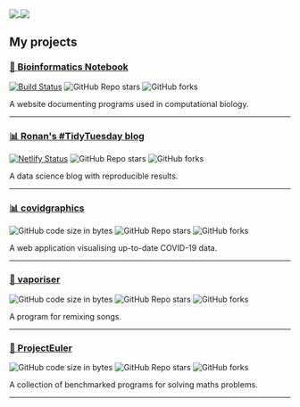 <a href="https://github-readme-stats.vercel.app/api?username=rnnh&count_private=true&show_icons=true&hide_border=true&include_all_commits=true&hide=issues&hide_rank=true&custom_title=Ronan%27s%20GitHub%20stats">
  <img align="center" src="https://github-readme-stats.vercel.app/api?username=rnnh&count_private=true&show_icons=true&hide_border=true&include_all_commits=true&hide=issues&hide_rank=true&custom_title=Ronan%27s%20GitHub%20stats" />
</a>
<a href="https://github-readme-stats.vercel.app/api/top-langs/?username=rnnh&hide=html,javascript,css&layout=compact&hide_border=true">
  <img align="center" src="https://github-readme-stats.vercel.app/api/top-langs/?username=rnnh&hide=html,javascript,css&layout=compact&hide_border=true" />
</a>

## My projects

### [🔬 Bioinformatics Notebook](https://rnnh.github.io/bioinfo-notebook/)

[![Build Status](https://travis-ci.com/rnnh/bioinfo-notebook.svg?branch=master)](https://travis-ci.com/rnnh/bioinfo-notebook)
![GitHub Repo stars](https://img.shields.io/github/stars/rnnh/bioinfo-notebook?style=social)
![GitHub forks](https://img.shields.io/github/forks/rnnh/bioinfo-notebook?style=social)

A website documenting programs used in computational biology.

-----

### [📊 Ronan's #TidyTuesday blog](https://tidytuesday.netlify.app/)

[![Netlify Status](https://api.netlify.com/api/v1/badges/f8211364-bd13-41ac-97b2-e9ed92e9c615/deploy-status)](https://app.netlify.com/sites/tidytuesday/deploys)
![GitHub Repo stars](https://img.shields.io/github/stars/rnnh/TidyTuesday?style=social)
![GitHub forks](https://img.shields.io/github/forks/rnnh/TidyTuesday?style=social)

A data science blog with reproducible results.

-----

### [📊 covidgraphics](https://rnnh.shinyapps.io/covidgraphics/)

![GitHub code size in bytes](https://img.shields.io/github/languages/code-size/rnnh/covidgraphics)
![GitHub Repo stars](https://img.shields.io/github/stars/rnnh/covidgraphics?style=social)
![GitHub forks](https://img.shields.io/github/forks/rnnh/covidgraphics?style=social)

A web application visualising up-to-date COVID-19 data.

-----

### [🎵 vaporiser](https://github.com/rnnh/vaporiser)

![GitHub code size in bytes](https://img.shields.io/github/languages/code-size/rnnh/vaporiser)
![GitHub Repo stars](https://img.shields.io/github/stars/rnnh/vaporiser?style=social)
![GitHub forks](https://img.shields.io/github/forks/rnnh/vaporiser?style=social)

A program for remixing songs.

-----

### [🧮 ProjectEuler](https://github.com/rnnh/ProjectEuler)

![GitHub code size in bytes](https://img.shields.io/github/languages/code-size/rnnh/ProjectEuler)
![GitHub Repo stars](https://img.shields.io/github/stars/rnnh/ProjectEuler?style=social)
![GitHub forks](https://img.shields.io/github/forks/rnnh/ProjectEuler?style=social)

A collection of benchmarked programs for solving maths problems.

-----
